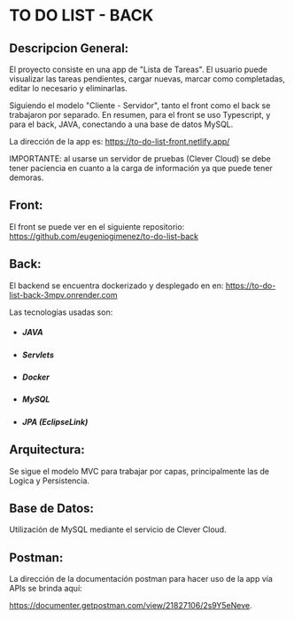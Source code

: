 # TO DO LIST - BACK  

## Descripcion General:
El proyecto consiste en una app de "Lista de Tareas". El usuario puede visualizar las tareas pendientes, cargar nuevas, marcar como completadas, editar lo necesario y eliminarlas.

 Siguiendo el modelo "Cliente - Servidor", tanto el front como el back se trabajaron por separado. En resumen, para el front se uso Typescript, y para el back, JAVA, conectando a una base de datos MySQL.

 La dirección de la app es: https://to-do-list-front.netlify.app/

 IMPORTANTE: al usarse un servidor de pruebas (Clever Cloud) se debe tener paciencia en cuanto a la carga de información ya que puede tener demoras.

## Front:
El front se puede ver en el siguiente repositorio: https://github.com/eugeniogimenez/to-do-list-back

## Back:
El backend se encuentra dockerizado y desplegado en en:
https://to-do-list-back-3mpv.onrender.com

Las tecnologías usadas son:

- ##### JAVA
- ##### Servlets
- ##### Docker
- ##### MySQL
- ##### JPA (EclipseLink)


## Arquitectura:
Se sigue el modelo MVC para trabajar por capas, principalmente las de Logica y Persistencia.

## Base de Datos:
Utilización de MySQL mediante el servicio de Clever Cloud. 

## Postman:
La dirección de la documentación postman para hacer uso de la app vía APIs se brinda aquí:

https://documenter.getpostman.com/view/21827106/2s9Y5eNeve.
